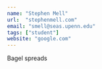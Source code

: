 ```yaml
---
name: "Stephen Mell"
url:  "stephenmell.com"
email: "smell@seas.upenn.edu"
tags: ["student"]
website: "google.com"
---
```

Bagel spreads
